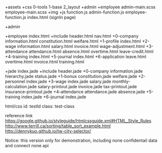 +assets
  +css
    0-tools
    1-base
    2_layout
      +admin
      +employee
    admin-main.scss
    employee-main.scss
  +img
  +js
    function.js
    admin-function.js
    employee-function.js
index.html (signIn page)

+admin

+employee
  index.html
  +include
    header.html
    nav.html
  +0-company
    information.html
    constitution.html
    welfare.html
  +1-profile
    index.html
  +2-wage
    information.html
    salary.html
    invoice.html
    wage-adjustment.html
  +3-attendance
    attendance.html
    absence.html
    overtime.html
    leave-credit.html
  +4-training
    index.html
  +5-journal
    index.html
  +6-application
    leave.html
    overtime.html
    invoice.html
    training.html

+jade
  index.jade
  +include
    header.jade
  +0-company
    information.jade
    hierarchy.jade
    status.jade
  +1-bonus
    constitution.jade
    welfare.jade
  +2-personnel
    index.jade
  +3-wage
    index.jade
    salary.jade
    monthly-calculation.jade
    salary-printout.jade
    invoice.jade
    tax-printout.jade
    insurance-printout.jade
  +4-attendance
    attendance.jade
    absence.jade
  +5-training
    index.jade
  +6-journal
    index.jade

html/css
  id: testId
  class: test-class

reference link
https://google.github.io/styleguide/htmlcssguide.xml#HTML_Style_Rules
http://www.terrill.ca/sorting/table_sort_example.html
http://dennykuo.github.io/tw-city-selector/


Notice: this version only for demonstration, including none confidentail data and connect none api
